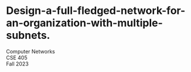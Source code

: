 # Design-a-full-fledged-network-for-an-organization-with-multiple-subnets.

Computer Networks <br>
CSE 405 <br>
Fall 2023 
